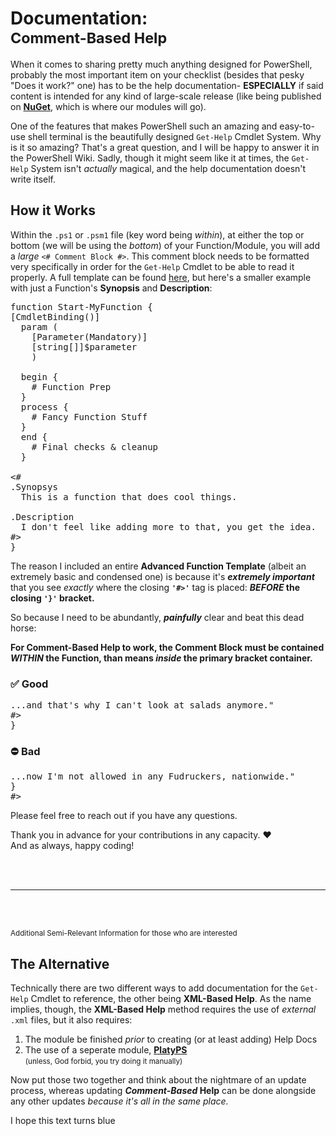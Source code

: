 # Documentation:<br ><small>Comment-Based Help</small>

When it comes to sharing pretty much anything designed for PowerShell, probably the most important item on your checklist (besides that pesky "Does it work?" one) has to be the help documentation- __ESPECIALLY__ if said content is intended for any kind of large-scale release (like being published on __[NuGet](https://nuget.org/)__, which is where our modules will go).

One of the features that makes PowerShell such an amazing and easy-to-use shell terminal is the beautifully designed `Get-Help` Cmdlet System. Why is it so amazing? That's a great question, and I will be happy to answer it in the PowerShell Wiki. Sadly, though it might seem like it at times, the `Get-Help` System isn't *actually* magical, and the help documentation doesn't write itself.

## How it Works

Within the `.ps1` or `.psm1` file (key word being *within*), at either the top or bottom (we will be using the *bottom*) of your Function/Module, you will add a *large* `<# Comment Block #>`. This comment block needs to be formatted very specifically in order for the `Get-Help` Cmdlet to be able to read it properly. A full template can be found [here](url), but here's a smaller example with just a Function's __Synopsis__ and __Description__:

<pre>
function Start-MyFunction {
[CmdletBinding()]
  param (
    [Parameter(Mandatory)]
    [string[]]$parameter
    )

  begin {
    # Function Prep
  }
  process {
    # Fancy Function Stuff
  }
  end {
    # Final checks & cleanup
  }

<#
.Synopsys
  This is a function that does cool things.

.Description
  I don't feel like adding more to that, you get the idea.
#>
}
</pre>

The reason I included an entire __Advanced Function Template__ (albeit an extremely basic and condensed one) is because it's __*extremely important*__ that you see *exactly* where the closing __`'#>'`__ tag is placed: __*BEFORE* the closing `'}'` bracket.__

So because I need to be abundantly, __*painfully*__ clear and beat this dead horse:

__For Comment-Based Help to work, the Comment Block must be contained *WITHIN* the Function, than means *inside* the primary bracket container.__

### ✅ Good
<pre>
...and that's why I can't look at salads anymore."
#>
}
</pre>

### ⛔️ Bad
<pre>
...now I'm not allowed in any Fudruckers, nationwide."
}
#>
</pre>

Please feel free to reach out if you have any questions.

Thank you in advance for your contributions in any capacity. ❤️<br >
And as always, happy coding!

<br >
<br >

-----

<br >
<br >

<small>Additional Semi-Relevant Information for those who are interested</small>

## The Alternative

Technically there are two different ways to add documentation for the `Get-Help` Cmdlet to reference, the other being __XML-Based Help__. As the name implies, though, the __XML-Based Help__ method requires the use of *external* `.xml` files, but it also requires:
1. The module be finished *prior* to creating (or at least adding) Help Docs
2. The use of a seperate module, __[PlatyPS](https://docs.microsoft.com/en-us/powershell/utility-modules/platyps/create-help-using-platyps?view=ps-modules)__<br ><small>(unless, God forbid, you try doing it manually)</small>

Now put those two together and think about the nightmare of an update process, whereas updating __*Comment-Based* Help__ can be done alongside any other updates *because it's all in the same place.*


I hope this text turns <span style="">blue</span>